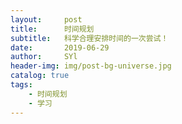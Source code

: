 ```yaml
---
layout:     post
title:      时间规划
subtitle:   科学合理安排时间的一次尝试！
date:       2019-06-29
author:     SYl
header-img: img/post-bg-universe.jpg
catalog: true
tags:
    - 时间规划
	- 学习
--- 
```

